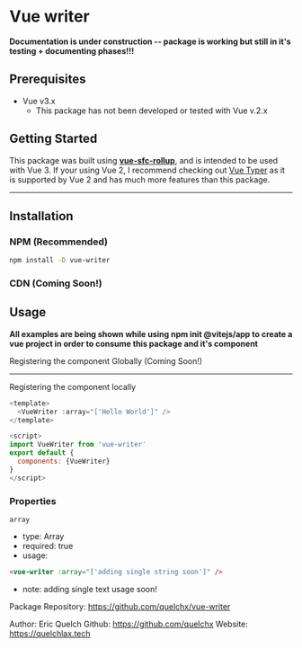 # Vue writer

**Documentation is under construction -- package is working but still in it's testing + documenting phases!!!**

## Prerequisites

- Vue v3.x
  - This package has not been developed or tested with Vue v.2.x

## Getting Started

This package was built using <a href='https://www.npmjs.com/package/vue-sfc-rollup' target='_blank'>**vue-sfc-rollup**</a>, and is intended to be used with Vue 3. If your using Vue 2, I recommend checking out <a href='https://www.npmjs.com/package/vue-typer'>Vue Typer</a> as it is supported by Vue 2 and has much more features than this package.

---

## Installation

### NPM (Recommended)
```bash
npm install -D vue-writer
```

### CDN (Coming Soon!)

## Usage

**All examples are being shown while using npm init @vitejs/app to create a vue project in order to consume this package and it's component**

Registering the component Globally (Coming Soon!)

---

Registering the component locally
```js
<template>
  <VueWriter :array="['Hello World']" />
</template>

<script>
import VueWriter from 'vue-writer'
export default {
  components: {VueWriter}
}
</script>
```

### Properties
`array`
- type: Array
- required: true
- usage: 
```html
<vue-writer :array="['adding single string soon']" />
```
- note: adding single text usage soon!


Package Repository: <a href='https://github.com/quelchx/vue-writer'>https://github.com/quelchx/vue-writer</a>

Author: Eric Quelch
Github: <a href='https://github.com/quelchx'>https://github.com/quelchx</a>
Website: <a href='https://quelchlax.tech'>https://quelchlax.tech</a>
